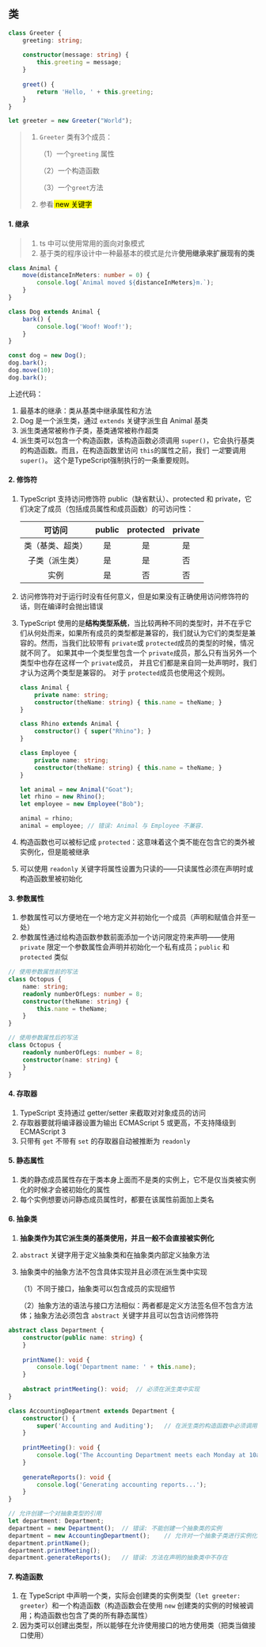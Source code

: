 ## 类

```ts
class Greeter {
    greeting: string;
    
    constructor(message: string) {
        this.greeting = message;
    }
    
    greet() {
        return 'Hello, ' + this.greeting;
    }
}

let greeter = new Greeter("World");
```

> 1. `Greeter` 类有3个成员：
>
>    （1）一个`greeting` 属性
>
>    （2）一个构造函数
>
>    （3）一个`greet`方法
>
> 2. 参看<mark> new 关键字</mark>

#### 1. 继承

> 1. ts 中可以使用常用的面向对象模式
> 2. 基于类的程序设计中一种最基本的模式是允许**使用继承来扩展现有的类**

```ts
class Animal {
    move(distanceInMeters: number = 0) {
        console.log(`Animal moved ${distanceInMeters}m.`);
    }
}

class Dog extends Animal {
    bark() {
        console.log('Woof! Woof!');
    }
}

const dog = new Dog();
dog.bark();
dog.move(10);
dog.bark();
```

上述代码：

1. 最基本的继承：类从基类中继承属性和方法
2. Dog 是一个派生类，通过 `extends` 关键字派生自 Animal 基类
3. 派生类通常被称作子类，基类通常被称作超类
4. 派生类可以包含一个构造函数，该构造函数必须调用 `super()`，它会执行基类的构造函数。而且，在构造函数里访问 `this`的属性之前，我们 *一定*要调用 `super()`。 这个是TypeScript强制执行的一条重要规则。

#### 2. 修饰符

1. TypeScript 支持访问修饰符 public（缺省默认）、protected 和 private，它们决定了成员（包括成员属性和成员函数）的可访问性：

   |      可访问      | public | protected | private |
   | :--------------: | :----: | :-------: | :-----: |
   | 类（基类、超类） |   是   |    是     |   是    |
   |  子类（派生类）  |   是   |    是     |   否    |
   |       实例       |   是   |    否     |   否    |

3. 访问修饰符对于运行时没有任何意义，但是如果没有正确使用访问修饰符的话，则在编译时会抛出错误

4. TypeScript 使用的是**结构类型系统**，当比较两种不同的类型时，并不在乎它们从何处而来，如果所有成员的类型都是兼容的，我们就认为它们的类型是兼容的。然而，当我们比较带有 `private`或 `protected`成员的类型的时候，情况就不同了。 如果其中一个类型里包含一个 `private`成员，那么只有当另外一个类型中也存在这样一个 `private`成员， 并且它们都是来自同一处声明时，我们才认为这两个类型是兼容的。 对于 `protected`成员也使用这个规则。

   ```ts
   class Animal {
       private name: string;
       constructor(theName: string) { this.name = theName; }
   }
   
   class Rhino extends Animal {
       constructor() { super("Rhino"); }
   }
   
   class Employee {
       private name: string;
       constructor(theName: string) { this.name = theName; }
   }
   
   let animal = new Animal("Goat");
   let rhino = new Rhino();
   let employee = new Employee("Bob");
   
   animal = rhino;
   animal = employee; // 错误: Animal 与 Employee 不兼容.
   ```

4. 构造函数也可以被标记成 `protected`：这意味着这个类不能在包含它的类外被实例化，但是能被继承

5. 可以使用 `readonly` 关键字将属性设置为只读的——只读属性必须在声明时或构造函数里被初始化

#### 3. 参数属性

1. 参数属性可以方便地在一个地方定义并初始化一个成员（声明和赋值合并至一处）
2. 参数属性通过给构造函数参数前面添加一个访问限定符来声明——使用 `private` 限定一个参数属性会声明并初始化一个私有成员；`public` 和 `protected` 类似

```ts
// 使用参数属性前的写法
class Octopus {
    name: string;
    readonly numberOfLegs: number = 8;
    constructor(theName: string) {
        this.name = theName;
    }
}

// 使用参数属性后的写法
class Octopus {
    readonly numberOfLegs: number = 8;
    constructor(name: string) {
    }
}
```

#### 4. 存取器

1. TypeScript 支持通过 getter/setter 来截取对对象成员的访问
2. 存取器要就将编译器设置为输出 ECMAScript 5 或更高，不支持降级到 ECMAScript 3
3. 只带有 `get` 不带有 `set` 的存取器自动被推断为 `readonly` 

#### 5. 静态属性

1. 类的静态成员属性存在于类本身上面而不是类的实例上，它不是仅当类被实例化的时候才会被初始化的属性
2. 每个实例想要访问静态成员属性时，都要在该属性前面加上类名

#### 6. 抽象类

1. **抽象类作为其它派生类的基类使用，并且一般不会直接被实例化**

2. `abstract` 关键字用于定义抽象类和在抽象类内部定义抽象方法

3. 抽象类中的抽象方法不包含具体实现并且必须在派生类中实现

   （1）不同于接口，抽象类可以包含成员的实现细节

   （2）抽象方法的语法与接口方法相似：两者都是定义方法签名但不包含方法体；抽象方法必须包含 `abstract` 关键字并且可以包含访问修饰符

```ts
abstract class Department {
    constructor(public name: string) {
    }
    
    printName(): void {
        console.log('Department name: ' + this.name);
    }
    
    abstract printMeeting(): void;	// 必须在派生类中实现
}

class AccountingDepartment extends Department {
    constructor() {
        super('Accounting and Auditing');	// 在派生类的构造函数中必须调用super()
    }
    
    printMeeting(): void {
        console.log('The Accounting Department meets each Monday at 10am.');
    }
    
    generateReports(): void {
        console.log('Generating accounting reports...');
    }
}

// 允许创建一个对抽象类型的引用
let department: Department;
department = new Department();	// 错误: 不能创建一个抽象类的实例
department = new AccountingDepartment();	// 允许对一个抽象子类进行实例化和赋值
department.printName();
department.printMeeting();
department.generateReports();	// 错误: 方法在声明的抽象类中不存在
```

#### 7. 构造函数

1. 在 TypeScript 中声明一个类，实际会创建类的实例类型（`let greeter: greeter`）和一个构造函数（构造函数会在使用 `new` 创建类的实例的时候被调用；构造函数也包含了类的所有静态属性）
2. 因为类可以创建出类型，所以能够在允许使用接口的地方使用类（把类当做接口使用）